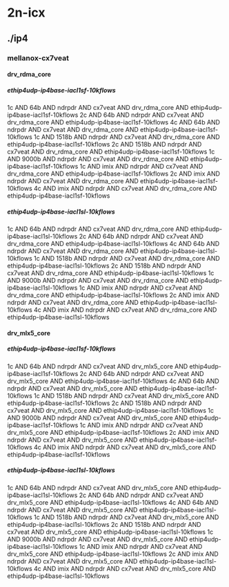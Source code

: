 # 2n-icx
## ./ip4
### mellanox-cx7veat
#### drv_rdma_core
##### ethip4udp-ip4base-iacl1sf-10kflows
1c AND 64b AND ndrpdr AND cx7veat AND drv_rdma_core AND ethip4udp-ip4base-iacl1sf-10kflows
2c AND 64b AND ndrpdr AND cx7veat AND drv_rdma_core AND ethip4udp-ip4base-iacl1sf-10kflows
4c AND 64b AND ndrpdr AND cx7veat AND drv_rdma_core AND ethip4udp-ip4base-iacl1sf-10kflows
1c AND 1518b AND ndrpdr AND cx7veat AND drv_rdma_core AND ethip4udp-ip4base-iacl1sf-10kflows
2c AND 1518b AND ndrpdr AND cx7veat AND drv_rdma_core AND ethip4udp-ip4base-iacl1sf-10kflows
1c AND 9000b AND ndrpdr AND cx7veat AND drv_rdma_core AND ethip4udp-ip4base-iacl1sf-10kflows
1c AND imix AND ndrpdr AND cx7veat AND drv_rdma_core AND ethip4udp-ip4base-iacl1sf-10kflows
2c AND imix AND ndrpdr AND cx7veat AND drv_rdma_core AND ethip4udp-ip4base-iacl1sf-10kflows
4c AND imix AND ndrpdr AND cx7veat AND drv_rdma_core AND ethip4udp-ip4base-iacl1sf-10kflows
##### ethip4udp-ip4base-iacl1sl-10kflows
1c AND 64b AND ndrpdr AND cx7veat AND drv_rdma_core AND ethip4udp-ip4base-iacl1sl-10kflows
2c AND 64b AND ndrpdr AND cx7veat AND drv_rdma_core AND ethip4udp-ip4base-iacl1sl-10kflows
4c AND 64b AND ndrpdr AND cx7veat AND drv_rdma_core AND ethip4udp-ip4base-iacl1sl-10kflows
1c AND 1518b AND ndrpdr AND cx7veat AND drv_rdma_core AND ethip4udp-ip4base-iacl1sl-10kflows
2c AND 1518b AND ndrpdr AND cx7veat AND drv_rdma_core AND ethip4udp-ip4base-iacl1sl-10kflows
1c AND 9000b AND ndrpdr AND cx7veat AND drv_rdma_core AND ethip4udp-ip4base-iacl1sl-10kflows
1c AND imix AND ndrpdr AND cx7veat AND drv_rdma_core AND ethip4udp-ip4base-iacl1sl-10kflows
2c AND imix AND ndrpdr AND cx7veat AND drv_rdma_core AND ethip4udp-ip4base-iacl1sl-10kflows
4c AND imix AND ndrpdr AND cx7veat AND drv_rdma_core AND ethip4udp-ip4base-iacl1sl-10kflows
#### drv_mlx5_core
##### ethip4udp-ip4base-iacl1sf-10kflows
1c AND 64b AND ndrpdr AND cx7veat AND drv_mlx5_core AND ethip4udp-ip4base-iacl1sf-10kflows
2c AND 64b AND ndrpdr AND cx7veat AND drv_mlx5_core AND ethip4udp-ip4base-iacl1sf-10kflows
4c AND 64b AND ndrpdr AND cx7veat AND drv_mlx5_core AND ethip4udp-ip4base-iacl1sf-10kflows
1c AND 1518b AND ndrpdr AND cx7veat AND drv_mlx5_core AND ethip4udp-ip4base-iacl1sf-10kflows
2c AND 1518b AND ndrpdr AND cx7veat AND drv_mlx5_core AND ethip4udp-ip4base-iacl1sf-10kflows
1c AND 9000b AND ndrpdr AND cx7veat AND drv_mlx5_core AND ethip4udp-ip4base-iacl1sf-10kflows
1c AND imix AND ndrpdr AND cx7veat AND drv_mlx5_core AND ethip4udp-ip4base-iacl1sf-10kflows
2c AND imix AND ndrpdr AND cx7veat AND drv_mlx5_core AND ethip4udp-ip4base-iacl1sf-10kflows
4c AND imix AND ndrpdr AND cx7veat AND drv_mlx5_core AND ethip4udp-ip4base-iacl1sf-10kflows
##### ethip4udp-ip4base-iacl1sl-10kflows
1c AND 64b AND ndrpdr AND cx7veat AND drv_mlx5_core AND ethip4udp-ip4base-iacl1sl-10kflows
2c AND 64b AND ndrpdr AND cx7veat AND drv_mlx5_core AND ethip4udp-ip4base-iacl1sl-10kflows
4c AND 64b AND ndrpdr AND cx7veat AND drv_mlx5_core AND ethip4udp-ip4base-iacl1sl-10kflows
1c AND 1518b AND ndrpdr AND cx7veat AND drv_mlx5_core AND ethip4udp-ip4base-iacl1sl-10kflows
2c AND 1518b AND ndrpdr AND cx7veat AND drv_mlx5_core AND ethip4udp-ip4base-iacl1sl-10kflows
1c AND 9000b AND ndrpdr AND cx7veat AND drv_mlx5_core AND ethip4udp-ip4base-iacl1sl-10kflows
1c AND imix AND ndrpdr AND cx7veat AND drv_mlx5_core AND ethip4udp-ip4base-iacl1sl-10kflows
2c AND imix AND ndrpdr AND cx7veat AND drv_mlx5_core AND ethip4udp-ip4base-iacl1sl-10kflows
4c AND imix AND ndrpdr AND cx7veat AND drv_mlx5_core AND ethip4udp-ip4base-iacl1sl-10kflows
